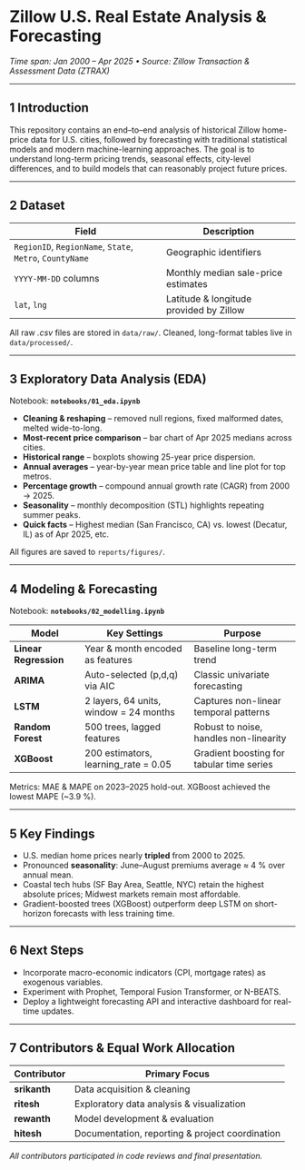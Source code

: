 # Zillow U.S. Real Estate Analysis & Forecasting  
*Time span: Jan 2000 – Apr 2025 • Source: Zillow Transaction & Assessment Data (ZTRAX)*  

---

## 1  Introduction  
This repository contains an end–to–end analysis of historical Zillow home-price data for U.S. cities, followed by forecasting with traditional statistical models and modern machine-learning approaches. The goal is to understand long-term pricing trends, seasonal effects, city-level differences, and to build models that can reasonably project future prices.

---

## 2  Dataset  
| Field | Description |
|-------|-------------|
| `RegionID`, `RegionName`, `State`, `Metro`, `CountyName` | Geographic identifiers |
| `YYYY-MM-DD` columns | Monthly median sale-price estimates |
| `lat`, `lng` | Latitude & longitude provided by Zillow |

All raw *.csv* files are stored in `data/raw/`. Cleaned, long-format tables live in `data/processed/`.

---

## 3  Exploratory Data Analysis (EDA)  
Notebook: **`notebooks/01_eda.ipynb`**

* **Cleaning & reshaping** – removed null regions, fixed malformed dates, melted wide-to-long.  
* **Most-recent price comparison** – bar chart of Apr 2025 medians across cities.  
* **Historical range** – boxplots showing 25-year price dispersion.  
* **Annual averages** – year-by-year mean price table and line plot for top metros.  
* **Percentage growth** – compound annual growth rate (CAGR) from 2000 → 2025.  
* **Seasonality** – monthly decomposition (STL) highlights repeating summer peaks.  
* **Quick facts** – Highest median (San Francisco, CA) vs. lowest (Decatur, IL) as of Apr 2025, etc.

All figures are saved to `reports/figures/`.

---

## 4  Modeling & Forecasting  
Notebook: **`notebooks/02_modelling.ipynb`**

| Model | Key Settings | Purpose |
|-------|--------------|---------|
| **Linear Regression** | Year & month encoded as features | Baseline long-term trend |
| **ARIMA** | Auto-selected (p,d,q) via AIC | Classic univariate forecasting |
| **LSTM** | 2 layers, 64 units, window = 24 months | Captures non-linear temporal patterns |
| **Random Forest** | 500 trees, lagged features | Robust to noise, handles non-linearity |
| **XGBoost** | 200 estimators, learning_rate = 0.05 | Gradient boosting for tabular time series |

Metrics: MAE & MAPE on 2023–2025 hold-out. XGBoost achieved the lowest MAPE (~3.9 %).

---
## 5  Key Findings
* U.S. median home prices nearly **tripled** from 2000 to 2025.  
* Pronounced **seasonality**: June–August premiums average ≈ 4 % over annual mean.  
* Coastal tech hubs (SF Bay Area, Seattle, NYC) retain the highest absolute prices; Midwest markets remain most affordable.  
* Gradient-boosted trees (XGBoost) outperform deep LSTM on short-horizon forecasts with less training time.

---

## 6  Next Steps
* Incorporate macro-economic indicators (CPI, mortgage rates) as exogenous variables.  
* Experiment with Prophet, Temporal Fusion Transformer, or N-BEATS.  
* Deploy a lightweight forecasting API and interactive dashboard for real-time updates.

---

## 7  Contributors & Equal Work Allocation  

| Contributor | Primary Focus |
|-------------|---------------|
| **srikanth** | Data acquisition & cleaning |
| **ritesh** | Exploratory data analysis & visualization |
| **rewanth** | Model development & evaluation |
| **hitesh** | Documentation, reporting & project coordination |

_All contributors participated in code reviews and final presentation._

